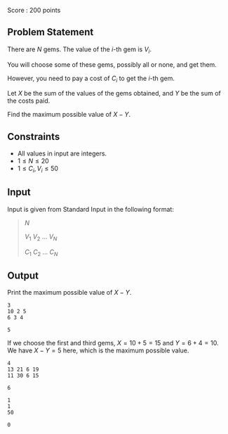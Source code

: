 Score : $200$ points

## Problem Statement

There are $N$ gems. The value of the $i$-th gem is $V_i$.

You will choose some of these gems, possibly all or none, and get them.

However, you need to pay a cost of $C_i$ to get the $i$-th gem.

Let $X$ be the sum of the values of the gems obtained, and $Y$ be the sum of the costs paid.

Find the maximum possible value of $X-Y$.

## Constraints

- All values in input are integers.
- $1 \leq N \leq 20$
- $1 \leq C_i, V_i \leq 50$

## Input

Input is given from Standard Input in the following format:

> $N$
> 
> $V_1$ $V_2$ $...$ $V_N$
> 
> $C_1$ $C_2$ $...$ $C_N$

## Output

Print the maximum possible value of $X-Y$.

```input1
3
10 2 5
6 3 4
```

```output1
5
```

If we choose the first and third gems, $X = 10 + 5 = 15$ and $Y = 6 + 4 = 10$.
We have $X-Y = 5$ here, which is the maximum possible value.

```input2
4
13 21 6 19
11 30 6 15
```

```output2
6
```

```input3
1
1
50
```

```output3
0
```